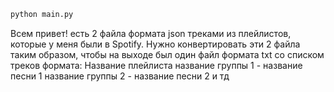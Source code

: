 
```bash
python main.py
```

Всем привет!
есть 2 файла формата json треками из плейлистов, которые у меня были в Spotify.
Нужно конвертировать эти 2 файла таким образом, чтобы на выходе был один файл формата txt со списком треков формата:
Название плейлиста
название группы 1 - название песни 1
название группы 2 - название песни 2
и тд

